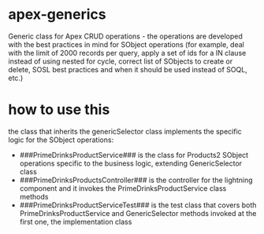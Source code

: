 # apex-generics
Generic class for Apex CRUD operations - the operations are developed with the best practices in mind for SObject operations (for example, deal with the limit of 2000 records per query, apply a set of ids for a IN clause instead of using nested for cycle, correct list of SObjects to create or delete, SOSL best practices and when it should be used instead of SOQL, etc.)

# how to use this
the class that inherits the genericSelector class implements the specific logic for the SObject operations:
- ###PrimeDrinksProductService### is the class for Products2 SObject operations specific to the business logic, extending GenericSelector class
- ###PrimeDrinksProductsController### is the controller for the lightning component and it invokes the PrimeDrinksProductService class methods
- ###PrimeDrinksProductServiceTest### is the test class that covers both PrimeDrinksProductService and GenericSelector methods invoked at the first one, the implementation class


